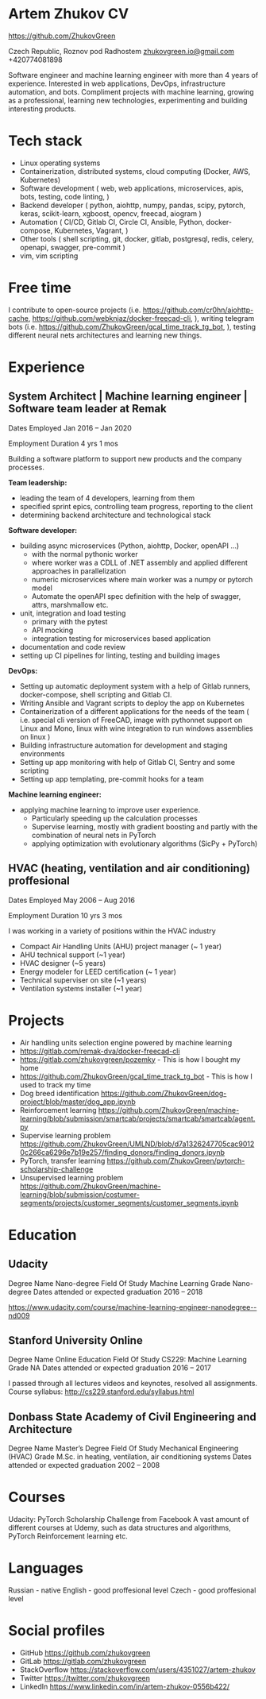 # Artem Zhukov CV

<https://github.com/ZhukovGreen>

Czech Republic, Roznov pod Radhostem
zhukovgreen.io@gmail.com
+420774081898

Software engineer and machine learning engineer with more than 4 years of 
experience.
Interested in web applications, DevOps, infrastructure automation, and 
bots. Compliment projects with machine learning, growing as a professional,
learning new technologies, experimenting and building interesting products.

# Tech stack

- Linux operating systems
- Containerization, distributed systems, cloud computing (Docker, AWS, 
Kubernetes)
- Software development (
    web, web applications, microservices, apis, bots,
    testing, code linting,
)
- Backend developer (
    python, aiohttp, numpy, pandas, scipy, pytorch, 
    keras, scikit-learn, xgboost, opencv, freecad, aiogram
)
- Automation (
    CI/CD, Gitlab CI, Circle CI, Ansible, Python, docker-compose,
    Kubernetes, Vagrant,
)
- Other tools (
    shell scripting, git, docker, gitlab, postgresql, redis, celery, openapi,
    swagger, pre-commit
)
- vim, vim scripting

# Free time

I contribute to open-source projects (i.e. 
<https://github.com/cr0hn/aiohttp-cache>, 
<https://github.com/webknjaz/docker-freecad-cli>,
), writing telegram bots (i.e. 
<https://github.com/ZhukovGreen/gcal_time_track_tg_bot>,
), testing different neural nets architectures and learning new things. 

# Experience

## System Architect | Machine learning engineer | Software team leader at Remak

Dates Employed Jan 2016 – Jan 2020

Employment Duration 4 yrs 1 mos

Building a software platform to support new products and the company processes.


**Team leadership:**
- leading the team of 4 developers, learning from them
- specified sprint epics, controlling team progress, reporting to the client
- determining backend architecture and technological stack

**Software developer:**
- building async microservices (Python, aiohttp, Docker, openAPI ...)
    - with the normal pythonic worker
    - where worker was a CDLL of .NET assembly and applied different approaches 
    in parallelization
    - numeric microservices where main worker was a numpy or pytorch model
    - Automate the openAPI spec definition with the help of swagger, attrs, 
    marshmallow etc.
- unit, integration and load testing
    - primary with the pytest
    - API mocking
    - integration testing for microservices based application
- documentation and code review
- setting up CI pipelines for linting, testing and building images

**DevOps:**
- Setting up automatic deployment system with a help of Gitlab runners,
docker-compose, shell scripting and Gitlab CI.
- Writing Ansible and Vagrant scripts to deploy the app on Kubernetes
- Containerization of a different applications for the needs of the team (
    i.e. special cli version of FreeCAD, image with pythonnet support on
    Linux and Mono, linux with wine integration to run windows assemblies on 
    linux
)
- Building infrastructure automation for development and staging environments
- Setting up app monitoring with help of Gitlab CI, Sentry and some scripting
- Setting up app templating, pre-commit hooks for a team

**Machine learning engineer:**
- applying machine learning to improve user experience. 
    - Particularly speeding up the calculation processes
    - Supervise learning, mostly with gradient boosting and partly with the 
    combination of neural nets in PyTorch
    - applying optimization with evolutionary algorithms (SicPy + PyTorch)

## HVAC (heating, ventilation and air conditioning) proffesional

Dates Employed May 2006 – Aug 2016

Employment Duration 10 yrs 3 mos

I was working in a variety of positions within the HVAC industry
- Compact Air Handling Units (AHU) project manager (~ 1 year)
- AHU technical support (~1 year)
- HVAC designer (~5 years)
- Energy modeler for LEED certification (~ 1 year)
- Technical superviser on site (~1 years)
- Ventilation systems installer (~1 year)

# Projects 
- Air handling units selection engine powered by machine learning
- <https://gitlab.com/remak-dva/docker-freecad-cli>
- <https://gitlab.com/zhukovgreen/pozemky> - This is how I bought  my home
- <https://github.com/ZhukovGreen/gcal_time_track_tg_bot> - This is how I used to 
track my time
- Dog breed identification 
<https://github.com/ZhukovGreen/dog-project/blob/master/dog_app.ipynb>
- Reinforcement learning 
<https://github.com/ZhukovGreen/machine-learning/blob/submission/smartcab/projects/smartcab/smartcab/agent.py>
- Supervise learning problem <https://github.com/ZhukovGreen/UMLND/blob/d7a1326247705cac90120c266ca6296e7b19e257/finding_donors/finding_donors.ipynb>
- PyTorch, transfer learning <https://github.com/ZhukovGreen/pytorch-scholarship-challenge>
- Unsupervised learning problem 
<https://github.com/ZhukovGreen/machine-learning/blob/submission/costumer-segments/projects/customer_segments/customer_segments.ipynb>

# Education
## Udacity

Degree Name Nano-degree
Field Of Study Machine Learning
Grade Nano-degree
Dates attended or expected graduation 2016 – 2018

<https://www.udacity.com/course/machine-learning-engineer-nanodegree--nd009>

## Stanford University Online

Degree Name Online Education
Field Of Study CS229: Machine Learning
Grade NA
Dates attended or expected graduation 2016 – 2017

I passed through all lectures videos and keynotes, resolved all assignments.
Course syllabus: <http://cs229.stanford.edu/syllabus.html>

## Donbass State Academy of Civil Engineering and Architecture

Degree Name Master’s Degree
Field Of Study Mechanical Engineering (HVAC)
Grade M.Sc. in heating, ventilation, air conditioning systems
Dates attended or expected graduation 2002 – 2008


# Courses

Udacity: PyTorch Scholarship Challenge from Facebook
A vast amount of different courses at Udemy, such as data structures and 
algorithms, PyTorch Reinforcement learning etc.

# Languages
Russian - native
English - good proffesional level
Czech - good proffesional level

# Social profiles
- GitHub <https://github.com/zhukovgreen>
- GitLab <https://gitlab.com/zhukovgreen>
- StackOverflow <https://stackoverflow.com/users/4351027/artem-zhukov>
- Twitter <https://twitter.com/zhukovgreen>
- LinkedIn <https://www.linkedin.com/in/artem-zhukov-0556b422/>

